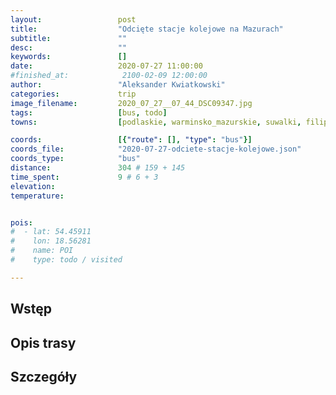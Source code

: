 ```yaml
---
layout:                 post
title:                  "Odcięte stacje kolejowe na Mazurach"
subtitle:               ""
desc:                   ""
keywords:               []
date:                   2020-07-27 11:00:00
#finished_at:            2100-02-09 12:00:00
author:                 "Aleksander Kwiatkowski"
categories:             trip
image_filename:         2020_07_27__07_44_DSC09347.jpg
tags:                   [bus, todo]
towns:                  [podlaskie, warminsko_mazurskie, suwalki, filipow, przerosl, dubeninki, goldap, banie_mazurskie, budry, wegorzewo, pozedrze, gizycko, ryn, mikolajki, mragowo, piecki, swietajno, szczytno, wielbark]

coords:                 [{"route": [], "type": "bus"}]
coords_file:            "2020-07-27-odciete-stacje-kolejowe.json"
coords_type:            "bus"
distance:               304 # 159 + 145
time_spent:             9 # 6 + 3
elevation:              
temperature:            


pois:
#  - lat: 54.45911
#    lon: 18.56281
#    name: POI
#    type: todo / visited

---
```



## Wstęp

## Opis trasy

## Szczegóły
